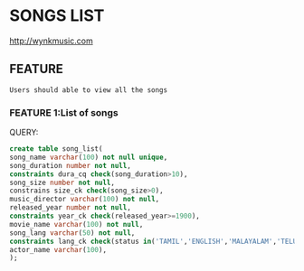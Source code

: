 # SONGS LIST

http://wynkmusic.com

## FEATURE

    Users should able to view all the songs
    
### FEATURE 1:List of songs

QUERY:

```sql
create table song_list(
song_name varchar(100) not null unique,
song_duration number not null,
constraints dura_cq check(song_duration>10),
song_size number not null,
constrains size_ck check(song_size>0),
music_director varchar(100) not null,
released_year number not null,
constraints year_ck check(released_year>=1900),
movie_name varchar(100) not null,
song_lang varchar(50) not null,
constraints lang_ck check(status in('TAMIL','ENGLISH','MALAYALAM','TELUGU')),
actor_name varchar(100),
);

```
